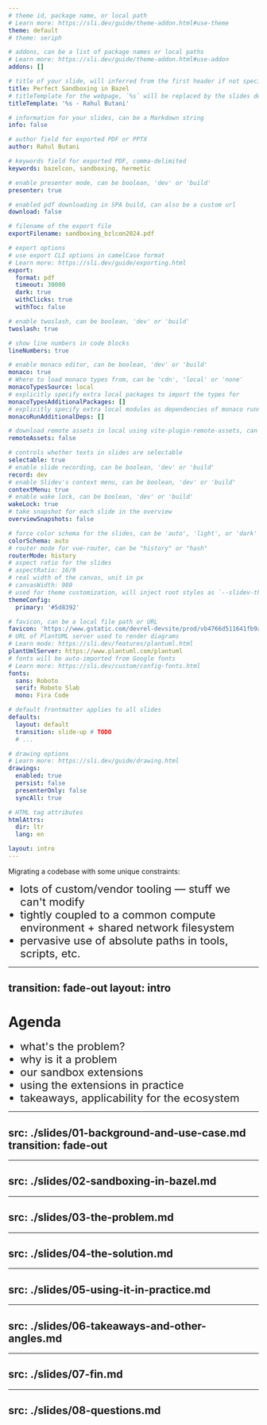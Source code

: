 ```yaml
---
# theme id, package name, or local path
# Learn more: https://sli.dev/guide/theme-addon.html#use-theme
theme: default
# theme: seriph

# addons, can be a list of package names or local paths
# Learn more: https://sli.dev/guide/theme-addon.html#use-addon
addons: []

# title of your slide, will inferred from the first header if not specified
title: Perfect Sandboxing in Bazel
# titleTemplate for the webpage, `%s` will be replaced by the slides deck's title
titleTemplate: '%s - Rahul Butani'

# information for your slides, can be a Markdown string
info: false

# author field for exported PDF or PPTX
author: Rahul Butani

# keywords field for exported PDF, comma-delimited
keywords: bazelcon, sandboxing, hermetic

# enable presenter mode, can be boolean, 'dev' or 'build'
presenter: true

# enabled pdf downloading in SPA build, can also be a custom url
download: false

# filename of the export file
exportFilename: sandboxing_bzlcon2024.pdf

# export options
# use export CLI options in camelCase format
# Learn more: https://sli.dev/guide/exporting.html
export:
  format: pdf
  timeout: 30000
  dark: true
  withClicks: true
  withToc: false

# enable twoslash, can be boolean, 'dev' or 'build'
twoslash: true

# show line numbers in code blocks
lineNumbers: true

# enable monaco editor, can be boolean, 'dev' or 'build'
monaco: true
# Where to load monaco types from, can be 'cdn', 'local' or 'none'
monacoTypesSource: local
# explicitly specify extra local packages to import the types for
monacoTypesAdditionalPackages: []
# explicitly specify extra local modules as dependencies of monaco runnable
monacoRunAdditionalDeps: []

# download remote assets in local using vite-plugin-remote-assets, can be boolean, 'dev' or 'build'
remoteAssets: false

# controls whether texts in slides are selectable
selectable: true
# enable slide recording, can be boolean, 'dev' or 'build'
record: dev
# enable Slidev's context menu, can be boolean, 'dev' or 'build'
contextMenu: true
# enable wake lock, can be boolean, 'dev' or 'build'
wakeLock: true
# take snapshot for each slide in the overview
overviewSnapshots: false

# force color schema for the slides, can be 'auto', 'light', or 'dark'
colorSchema: auto
# router mode for vue-router, can be "history" or "hash"
routerMode: history
# aspect ratio for the slides
# aspectRatio: 16/9
# real width of the canvas, unit in px
# canvasWidth: 980
# used for theme customization, will inject root styles as `--slidev-theme-x` for attribute `x`
themeConfig:
  primary: '#5d8392'

# favicon, can be a local file path or URL
favicon: 'https://www.gstatic.com/devrel-devsite/prod/vb4766d511641fb9a17edf27ece72c6c6ca056c75a92d2c9b1f18896d7eaaa135/bazel/images/touchicon-180.png'
# URL of PlantUML server used to render diagrams
# Learn mode: https://sli.dev/features/plantuml.html
plantUmlServer: https://www.plantuml.com/plantuml
# fonts will be auto-imported from Google fonts
# Learn more: https://sli.dev/custom/config-fonts.html
fonts:
  sans: Roboto
  serif: Roboto Slab
  mono: Fira Code

# default frontmatter applies to all slides
defaults:
  layout: default
  transition: slide-up # TODO
  # ...

# drawing options
# Learn more: https://sli.dev/guide/drawing.html
drawings:
  enabled: true
  persist: false
  presenterOnly: false
  syncAll: true

# HTML tag attributes
htmlAttrs:
  dir: ltr
  lang: en

layout: intro
---
```


<v-switch>
  <template #0>
    <h1>Perfect Sandboxing in Bazel</h1>
    <p>Rahul Butani</p>
  </template>
  <template #1>
    <h1>Perfect Sandboxing in Bazel?</h1>
    <p>Rahul Butani</p>
  </template>
  <template #2>
    <h1><em>Badly Behaved Tools + Bazel?</em></h1>
    <p>Rahul Butani</p>
  </template>
  <template #3>
    <h1>Absolute Paths and Bazel</h1>
    <p>Rahul Butani</p>
  </template>
</v-switch>


<v-click at="1">

Migrating a codebase with some unique constraints:
  - lots of custom/vendor tooling — stuff we can't modify
  - tightly coupled to a common compute environment + shared network filesystem
  - pervasive use of absolute paths in tools, scripts, etc.

</v-click>

<style>
html:not(.dark) .slidev-layout { background-color: #FFFFFF; }
html.dark       .slidev-layout { background-color: #a3be8c; }
/* html.dark       .slidev-layout { background-color: #bf616a; } */
/* html.dark       .slidev-layout { background-color: #d08770; } */
/* html.dark       .slidev-layout { background-color: #ebcb8b; } */
/* html.dark       .slidev-layout { background-color: #b48ead; } */
</style>
<!-- TODO: colored slides for the start of each section? -->

<!--

I'm here today to talk about sandboxing in Bazel.

This talk isn't a migration story but it starts in what's probably a familiar place for many of you.

I work at a hardware company, on a team that designs CPUs. About a year and a half ago we began migrating an existing codebase over to Bazel.

Key motivation: correctness.

There were a few interesting things about this codebase:
  - custom tooling — stuff we can't modify
  - tightly coupled to NFS
  - as a result, pervasive use of absolute paths in tools, scripts, input files, and flows

This was challenging because the use of absolute paths effectively negated Bazel's correctness guarantees.

So, in a sense that's what this talk is really about: absolute paths and Bazel.

-->

---
transition: fade-out
layout: intro
---

# Agenda

  - what's the problem?
  - why is it a problem
  - our sandbox extensions
  - using the extensions in practice
  - takeaways, applicability for the ecosystem

<style>
li {
  font-size: 22px;
}
</style>

<!--

In this talk I'll go over:
  - where absolute paths are used and what the use case we're trying to address is
  - why this causes correctness issues and what this has to do with sandboxing
  - how we extended the Bazel sandbox to address this use case
  - what using these extensions looks like in practice
  - and some takeaways for the broader ecosystem

 -->

---
src: ./slides/01-background-and-use-case.md
transition: fade-out
---
---
src: ./slides/02-sandboxing-in-bazel.md
---
---
src: ./slides/03-the-problem.md
---
---
src: ./slides/04-the-solution.md
---
---
src: ./slides/05-using-it-in-practice.md
---
---
src: ./slides/06-takeaways-and-other-angles.md
---
---
src: ./slides/07-fin.md
---
---
src: ./slides/08-questions.md
---

<!-- TODO: consider lower case titles -->

<!-- TODO: --slidev-transition-duration -->
